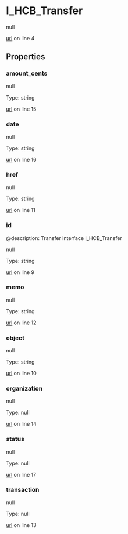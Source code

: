 # I_HCB_Transfer

null 

[url](https://github.com/devramsean0/hcb.js/blob/dd6eb9c/src/api_schemas/transfer.ts#L4) on line 4  

## Properties
### amount_cents

null 

Type: string  

[url](https://github.com/devramsean0/hcb.js/blob/dd6eb9c/src/api_schemas/transfer.ts#L15) on line 15  

### date

null 

Type: string  

[url](https://github.com/devramsean0/hcb.js/blob/dd6eb9c/src/api_schemas/transfer.ts#L16) on line 16  

### href

null 

Type: string  

[url](https://github.com/devramsean0/hcb.js/blob/dd6eb9c/src/api_schemas/transfer.ts#L11) on line 11  

### id
@description: Transfer interface
 I_HCB_Transfer 

null 

Type: string  

[url](https://github.com/devramsean0/hcb.js/blob/dd6eb9c/src/api_schemas/transfer.ts#L9) on line 9  

### memo

null 

Type: string  

[url](https://github.com/devramsean0/hcb.js/blob/dd6eb9c/src/api_schemas/transfer.ts#L12) on line 12  

### object

null 

Type: string  

[url](https://github.com/devramsean0/hcb.js/blob/dd6eb9c/src/api_schemas/transfer.ts#L10) on line 10  

### organization

null 

Type: null  

[url](https://github.com/devramsean0/hcb.js/blob/dd6eb9c/src/api_schemas/transfer.ts#L14) on line 14  

### status

null 

Type: null  

[url](https://github.com/devramsean0/hcb.js/blob/dd6eb9c/src/api_schemas/transfer.ts#L17) on line 17  

### transaction

null 

Type: null  

[url](https://github.com/devramsean0/hcb.js/blob/dd6eb9c/src/api_schemas/transfer.ts#L13) on line 13  
